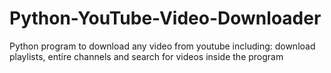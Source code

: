 # Python-YouTube-Video-Downloader
Python program to download any video from youtube including: download playlists, entire channels and search for videos inside the program
